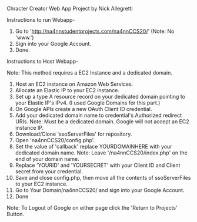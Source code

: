 Chracter Creator Web App
Project by Nick Allegretti

Instructions to run Webapp-

1) Go to 'http://na4nnstudentprojects.com/na4nnCCS20/' (Note: No 'www.')
2) Sign into your Google Account.
3) Done.

Instructions to Host Webapp-

Note: This method requires a EC2 Instance and a dedicated domain.

1) Host an EC2 instance on Amazon Web Services.
2) Allocate an Elastic IP to your EC2 instance.
3) Set up a type A resource record on your dedicated domain pointing to your Elastic IP's IPv4. (I used Google Domains for this part.)
4) On Google APIs create a new OAuth Client ID credential.
5) Add your dedicated domain name to credential's Authorized redirect URIs.
Note: Must be a dedicated domain. Google will not accept an EC2 instance IP.
6) Download/Clone 'ssoServerFiles' for repository.
7) Open 'na4nnCCS20/config.php'.
8) Set the value of 'callback' replace YOURDOMAINHERE with your dedicated domain name.
Note: Leave '/na4nnCCS20/index.php' on the end of your domain name.
9) Replace 'YOURID' and 'YOURSECRET' with your Client ID and Client secret from your credential.
10) Save and close config.php, then move all the contents of ssoServerFiles to your EC2 instance.
11) Go to Your Domain/na4nnCCS20/ and sign into your Google Account.
12) Done

Note: To Logout of Google on either page click the 'Return to Projects' Button.
